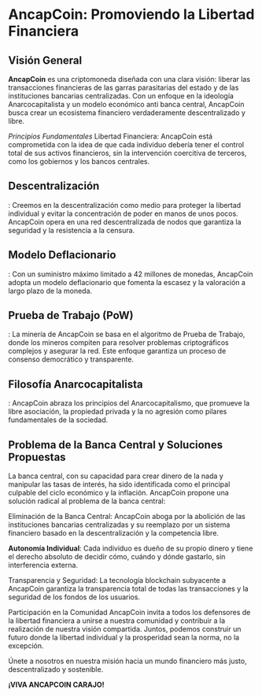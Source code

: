 <h1>AncapCoin: Promoviendo la Libertad Financiera</h1>

<h2>Visión General</h2>


**AncapCoin** es una criptomoneda diseñada con una clara visión: liberar las transacciones financieras de las garras parasitarias del estado y de las instituciones bancarias centralizadas. Con un enfoque en la ideología Anarcocapitalista y un modelo económico anti banca central, AncapCoin busca crear un ecosistema financiero verdaderamente descentralizado y libre.

*Principios Fundamentales*
Libertad Financiera: AncapCoin está comprometida con la idea de que cada individuo debería tener el control total de sus activos financieros, sin la intervención coercitiva de terceros, como los gobiernos y los bancos centrales.

<h2>Descentralización</h2>: Creemos en la descentralización como medio para proteger la libertad individual y evitar la concentración de poder en manos de unos pocos. AncapCoin opera en una red descentralizada de nodos que garantiza la seguridad y la resistencia a la censura.

<h2>Modelo Deflacionario</h2>: Con un suministro máximo limitado a 42 millones de monedas, AncapCoin adopta un modelo deflacionario que fomenta la escasez y la valoración a largo plazo de la moneda.

<h2>Prueba de Trabajo (PoW)</h2>: La minería de AncapCoin se basa en el algoritmo de Prueba de Trabajo, donde los mineros compiten para resolver problemas criptográficos complejos y asegurar la red. Este enfoque garantiza un proceso de consenso democrático y transparente.

<h2>Filosofía Anarcocapitalista</h2>: AncapCoin abraza los principios del Anarcocapitalismo, que promueve la libre asociación, la propiedad privada y la no agresión como pilares fundamentales de la sociedad.

<h2>Problema de la Banca Central y Soluciones Propuestas</h2>
La banca central, con su capacidad para crear dinero de la nada y manipular las tasas de interés, ha sido identificada como el principal culpable del ciclo económico y la inflación. AncapCoin propone una solución radical al problema de la banca central:

Eliminación de la Banca Central: AncapCoin aboga por la abolición de las instituciones bancarias centralizadas y su reemplazo por un sistema financiero basado en la descentralización y la competencia libre.

**Autonomía Individual**: Cada individuo es dueño de su propio dinero y tiene el derecho absoluto de decidir cómo, cuándo y dónde gastarlo, sin interferencia externa.

Transparencia y Seguridad: La tecnología blockchain subyacente a AncapCoin garantiza la transparencia total de todas las transacciones y la seguridad de los fondos de los usuarios.

Participación en la Comunidad
AncapCoin invita a todos los defensores de la libertad financiera a unirse a nuestra comunidad y contribuir a la realización de nuestra visión compartida. Juntos, podemos construir un futuro donde la libertad individual y la prosperidad sean la norma, no la excepción.

Únete a nosotros en nuestra misión hacia un mundo financiero más justo, descentralizado y sostenible.

**¡VIVA ANCAPCOIN CARAJO!**